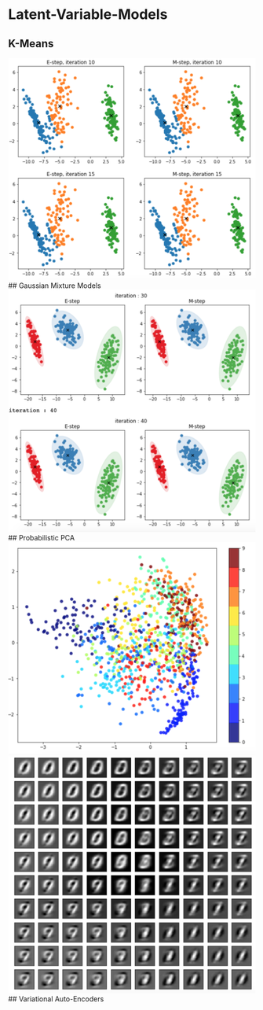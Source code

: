 # Latent-Variable-Models
## K-Means
<img src='pics/K-means.png'>
## Gaussian Mixture Models
<img src='pics/GMM.png'>
## Probabilistic PCA
<img src='pics/ppca_embedding.png'>
<img src='pics/ppca_decode.png'>
## Variational Auto-Encoders
